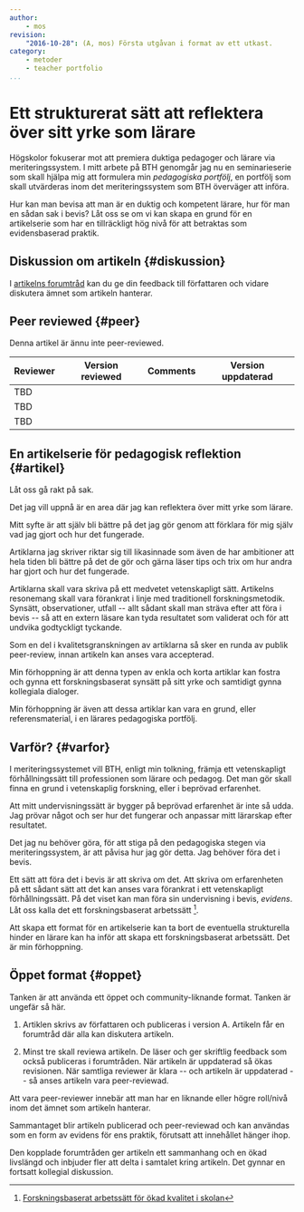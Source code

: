 ```yaml
---
author:
    - mos
revision:
    "2016-10-28": (A, mos) Första utgåvan i format av ett utkast.
category:
    - metoder
    - teacher portfolio
...
```

Ett strukturerat sätt att reflektera över sitt yrke som lärare
===================================

Högskolor fokuserar mot att premiera duktiga pedagoger och lärare via meriteringssystem. I mitt arbete på BTH genomgår jag nu en seminarieserie som skall hjälpa mig att formulera min *pedagogiska portfölj*, en portfölj som skall utvärderas inom det meriteringssystem som BTH överväger att införa.

Hur kan man bevisa att man är en duktig och kompetent lärare, hur för man en sådan sak i bevis? Låt oss se om vi kan skapa en grund för en artikelserie som har en tillräckligt hög nivå för att betraktas som evidensbaserad praktik.

<!--more-->


Diskussion om artikeln {#diskussion}
-----------------------

I [artikelns forumtråd](t/5854) kan du ge din feedback till författaren och vidare diskutera ämnet som artikeln hanterar.



Peer reviewed {#peer}
-----------------------

Denna artikel är ännu inte peer-reviewed.

| Reviewer | Version reviewed | Comments | Version uppdaterad |
|----------|------------------|----------|-----------------|
|TBD | | | | 
|TBD | | | | 
|TBD | | | | 



En artikelserie för pedagogisk reflektion {#artikel}
-----------------------

Låt oss gå rakt på sak. 

Det jag vill uppnå är en area där jag kan reflektera över mitt yrke som lärare.

Mitt syfte är att själv bli bättre på det jag gör genom att förklara för mig själv vad jag gjort och hur det fungerade.

Artiklarna jag skriver riktar sig till likasinnade som även de har ambitioner att hela tiden bli bättre på det de gör och gärna läser tips och trix om hur andra har gjort och hur det fungerade.

Artiklarna skall vara skriva på ett medvetet vetenskapligt sätt. Artikelns resonemang skall vara förankrat i linje med traditionell forskningsmetodik. Synsätt, observationer, utfall -- allt sådant skall man sträva efter att föra i bevis -- så att en extern läsare kan tyda resultatet som validerat och för att undvika godtyckligt tyckande.

Som en del i kvalitetsgranskningen av artiklarna så sker en runda av publik peer-review, innan artikeln kan anses vara accepterad.

Min förhoppning är att denna typen av enkla och korta artiklar kan fostra och gynna ett forskningsbaserat synsätt på sitt yrke och samtidigt gynna kollegiala dialoger.

Min förhoppning är även att dessa artiklar kan vara en grund, eller referensmaterial, i en lärares pedagogiska portfölj.



Varför? {#varfor}
-----------------------

I meriteringssystemet vill BTH, enligt min tolkning, främja ett vetenskapligt förhållningssätt till professionen som lärare och pedagog. Det man gör skall finna en grund i vetenskaplig forskning, eller i beprövad erfarenhet.

Att mitt undervisningssätt är bygger på beprövad erfarenhet är inte så udda. Jag prövar något och ser hur det fungerar och anpassar mitt lärarskap efter resultatet. 

Det jag nu behöver göra, för att stiga på den pedagogiska stegen via meriteringssystem, är att påvisa hur jag gör detta. Jag behöver föra det i bevis. 

Ett sätt att föra det i bevis är att skriva om det. Att skriva om erfarenheten på ett sådant sätt att det kan anses vara förankrat i ett vetenskapligt förhållningssätt. På det viset kan man föra sin undervisning i bevis, *evidens*. Låt oss kalla det ett forskningsbaserat arbetssätt [^1].

Att skapa ett format för en artikelserie kan ta bort de eventuella strukturella hinder en lärare kan ha inför att skapa ett forskningsbaserat arbetssätt. Det är min förhoppning.



Öppet format {#oppet}
-----------------------

Tanken är att använda ett öppet och community-liknande format. Tanken är ungefär så här.

1. Artiklen skrivs av författaren och publiceras i version A. Artikeln får en forumtråd där alla kan diskutera artikeln.

1. Minst tre skall reviewa artikeln. De läser och ger skriftlig feedback som också publiceras i forumtråden. När artikeln är uppdaterad så ökas revisionen. När samtliga reviewer är klara -- och artikeln är uppdaterad -- så anses artikeln vara peer-reviewad. 

Att vara peer-reviewer innebär att man har en liknande eller högre roll/nivå inom det ämnet som artikeln hanterar.

Sammantaget blir artikeln publicerad och peer-reviewad och kan användas som en form av evidens för ens praktik, förutsatt att innehållet hänger ihop.

Den kopplade forumtråden ger artikeln ett sammanhang och en ökad livslängd och inbjuder fler att delta i samtalet kring artikeln. Det gynnar en fortsatt kollegial diskussion.



[^1]: [Forskningsbaserat arbetssätt för ökad kvalitet i skolan]( http://www.skolverket.se/skolutveckling/forskning/forskningsbaserat-arbetssatt)
